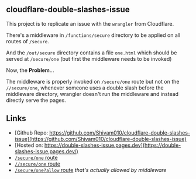 ## cloudflare-double-slashes-issue

This project is to replicate an issue with the `wrangler` from Cloudflare.

There's a middleware in `/functions/secure` directory to be applied on all routes of `/secure`.

And the `/out/secure` directory contains a file `one.html` which should be served at `/secure/one` (but first the middleware needs to be invoked)

Now, the **Problem**...

The middleware is properly invoked on `/secure/one` route but not on the `//secure/one`, whenever someone uses a double slash before the middleware directory, wrangler doesn't run the middleware and instead directly serve the pages.

## Links

- [Github Repo: https://github.com/Shivam010/cloudflare-double-slashes-issue](https://github.com/Shivam010/cloudflare-double-slashes-issue)
- [Hosted on: https://double-slashes-issue.pages.dev](https://double-slashes-issue.pages.dev/)
- [`/secure/one` route](https://double-slashes-issue.pages.dev/secure/one)
- [`//secure/one` route](https://double-slashes-issue.pages.dev//secure/one)
- [`/secure/one?allow` route](https://double-slashes-issue.pages.dev/secure/one?allow) _that's actually allowed by middleware_
